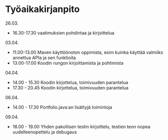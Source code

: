 # Työaikakirjanpito

26.03.

* 16.30-17.30 vaatimuksien pohdintaa ja kirjoittelua

03.04.

* 11.00-13.00 Maven käyttöönoton oppimista, esim kuinka käyttää valmiiks annettua APIa ja sen funktioita
* 13.00-17.00 Koodin rungon kirjoittamista ja pohtimista

04.04.

* 14.00 - 15.30 Koodin kirjottelua, toimivuuden parantelua
* 17.30 - 20.45 Koodin kirjottelua, toimivuuden parantelua

06.04.

* 14.00 - 17.30 Portfolio.java:an lisättyjä toimintoja

09.04.

* 18.00 - 19.00 Yhden pakollisen testin kirjoittelu, testien teon nopea uudelleenopettelu ja debugaus
